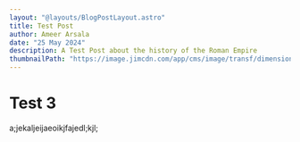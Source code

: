 ```yaml
---
layout: "@layouts/BlogPostLayout.astro"
title: Test Post
author: Ameer Arsala
date: "25 May 2024"
description: A Test Post about the history of the Roman Empire
thumbnailPath: "https://image.jimcdn.com/app/cms/image/transf/dimension=2080x10000:format=jpg/path/s2217cd0bb1220415/image/idc34b1b04f8e96ed/version/1687833802/how-big-was-the-roman-empire.jpg"
---
```


# Test 3
a;jekaljeijaeoikjfajedl;kjl;
